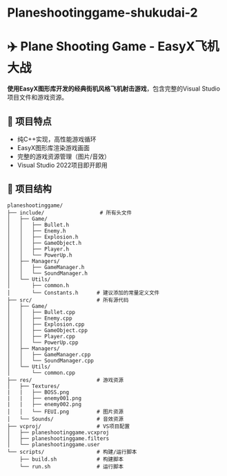 # Planeshootinggame-shukudai-2
# ✈️ Plane Shooting Game - EasyX飞机大战

**使用EasyX图形库开发的经典街机风格飞机射击游戏**，包含完整的Visual Studio项目文件和游戏资源。

## 🚀 项目特点
- 纯C++实现，高性能游戏循环
- EasyX图形库渲染游戏画面
- 完整的游戏资源管理（图片/音效）
- Visual Studio 2022项目即开即用

## 📁 项目结构
```plaintext
planeshootinggame/
├── include/                  # 所有头文件
│   ├── Game/
│   │   ├── Bullet.h
│   │   ├── Enemy.h
│   │   ├── Explosion.h
│   │   ├── GameObject.h
│   │   ├── Player.h
│   │   └── PowerUp.h
│   ├── Managers/
│   │   ├── GameManager.h
│   │   └── SoundManager.h
│   └── Utils/
│       ├── common.h
│       └── Constants.h      # 建议添加的常量定义文件
├── src/                     # 所有源代码
│   ├── Game/
│   │   ├── Bullet.cpp
│   │   ├── Enemy.cpp
│   │   ├── Explosion.cpp
│   │   ├── GameObject.cpp
│   │   ├── Player.cpp
│   │   └── PowerUp.cpp
│   ├── Managers/
│   │   ├── GameManager.cpp
│   │   └── SoundManager.cpp
│   └── Utils/
│       └── common.cpp
├── res/                     # 游戏资源
│   ├── Textures/
|   |   ├── BOSS.png
|   |   ├── enemy001.png
|   |   ├── enemy002.png
│   │   └── FEUI.png         # 图片资源
│   └── Sounds/              # 音效资源
├── vcproj/                  # VS项目配置
│   ├── planeshootinggame.vcxproj
│   ├── planeshootinggame.filters
│   └── planeshootinggame.user
└── scripts/                 # 构建/运行脚本
    ├── build.sh             # 构建脚本
    └── run.sh               # 运行脚本

